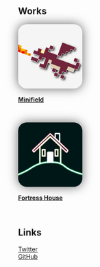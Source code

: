 ## Works

<img
     src="./images/icon_minifield.png"
     alt="minifield"
     style="width: 150px; border-radius: 20px; filter: drop-shadow(0 0 0.75rem rgba(0, 0, 0, 0.6));"
/>  

**[Minifield](https://play.google.com/store/apps/details?id=org.hideckies.minifield)**

<br />

<img
     src="./images/icon_fortresshouse.png"
     alt="fortresshouse"
     style="width: 150px; border-radius: 20px; filter: drop-shadow(0 0 0.75rem rgba(0, 0, 0, 0.6));"
/>  

**[Fortress House](https://play.google.com/store/apps/details?id=org.hideckies.fortresshouse)**

<br />

## Links

[Twitter](https://twitter.com/hideckies)  
[GitHub](https://github.com/hideckies)
